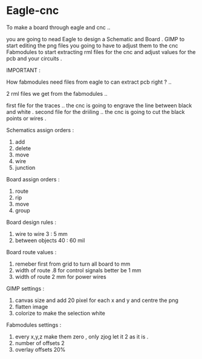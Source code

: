 # Eagle-cnc

To make a board through eagle and cnc .. 

you are going to nead 
Eagle to design a Schematic and Board . 
GIMP to start editing the png files you going to have to adjust them to the cnc 
Fabmodules to start extracting rml files for the cnc and adjust values for the pcb and your circuits .

IMPORTANT : 

How fabmodules need files from eagle to can extract pcb right ? ..

2 rml files we get from the fabmodules .. 

first file for the traces .. the cnc is going to engrave the line between black and white . 
second file for the driiling .. the cnc is going to cut the black points or wires . 

Schematics assign orders : 
1) add 
2) delete 
3) move 
4) wire 
5) junction  

Board assign orders : 
1) route 
2) rip 
3) move 
4) group 

Board design rules : 
1) wire to wire 3 : 5 mm 
2) between objects 40 : 60 mil  

Board route values :
1) remeber first from grid to turn all board to mm  
2) width of route .8 for control signals better be 1 mm  
3) width of route 2 mm for power wires 

GIMP settings : 
1) canvas size and add 20 pixel for each x and y and centre the png 
2) flatten image  
3) colorize to make the selection white  

Fabmodules settings : 
1) every x,y,z make them zero , only zjog let it 2 as it is . 
2) number of offsets 2  
3) overlay offsets 20%  




